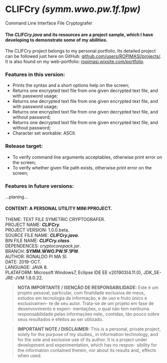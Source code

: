 ﻿# CLIFCry _(symm.wwo.pw.1f.1pw)_
Command Line Interface File Cryptografer  
  
#### The _CLIFCry.java_ and its resources are a project sample, which I have developing to demonstrate some of my abilities.  
  
The CLIFCry project belongs to my personal portfolio. Its detailed project can be followed just here on GitHub: [github.com/users/ROPIMASI/projects/](https://github.com/users/ROPIMASI/projects/). It is also found on my web-portfolio: [ropimasi.wixsite.com/portfolio](https://ropimasi.wixsite.com/portfolio).  
   
   
### Features in this version:
   + Prints the syntax and a short options help on the screen;
   + Returns one encrypted text file from one given decrypted text file, and with password usage;
   + Returns one decrypted text file from one given encrypted text file, and with password usage;
   + Returns one encrypted text file from one given decrypted text file, and without password;
   + Returns one decrypted text file from one given encrypted text file, and without password;
   + Character set workable: ASCII.  
   
   
### Release target:
   + To verify command line arguments acceptables, otherwise print error on the screen;
   + To verify whether given file path exists, otherwise print error on the screen;
   
   
### Features in future versions:
...planing...  
   
   
#### CONTENT: A PERSONAL UTILITY MINI PPROJECT.
THEME: TEXT FILE SYMETRIC CRYPTOGRAFER.  
PROJECT NAME: _**CLIFCry**_.  
PROJECT VERSION: 1.0.0.beta.  
SOURCE FILE NAME: _**CLIFCry.java**_.  
BIN FILE NAME: _**CLIFCry.class**_.  
DEPENDENCES: _cryptocorepack.jar_.  
BRANCH:  **SYMM.WWO.PW.1F.1PW**.  
AUTHOR: RONALDO PI MA SI.  
DATE: 2019-OCT.  
LANGUAGE: JAVA 8.  
PLATAFORM: Microsoft Windows7, Eclipse IDE EE v201903(4.11.0), JDK_SE-JRE-JVM 1.8.0.22.  
  
>**NOTA IMPORTANTE / ISENÇÃO DE RESPONSABILIDADE:**
>Este é um projeto pessoal, particular, com finalidade exclusiva de meus_
estudos em tecnologia da informação, e de uso e fruto único e exclusivamen-
te de seu autor. Trata-se de um projeto em fase de desenvovimento e experi-
mentações, o qual não tem nenhuma responsabilidade pelas informações nele_
contidas, tão pouco sobre seus resultados e efeitos ao ser utilizado.  
  
>**IMPORTANT NOTE / DISCLAIMER:**
>This is a personal, private project, solely for the purpose of my studies_
in information technology, and for the sole and exclusive use of its author.
It is a project under development and experimentation, which has no respon-
sibility for the information contained therein, nor about its results and_
effects when used.  
